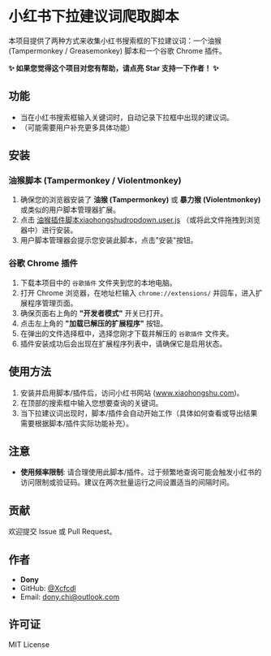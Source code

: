 # 小红书下拉建议词爬取脚本

本项目提供了两种方式来收集小红书搜索框的下拉建议词：一个油猴 (Tampermonkey / Greasemonkey) 脚本和一个谷歌 Chrome 插件。

**✨ 如果您觉得这个项目对您有帮助，请点亮 Star 支持一下作者！ ✨**

## 功能

- 当在小红书搜索框输入关键词时，自动记录下拉框中出现的建议词。
- （可能需要用户补充更多具体功能）

## 安装

### 油猴脚本 (Tampermonkey / Violentmonkey)

1. 确保您的浏览器安装了 **油猴 (Tampermonkey)** 或 **暴力猴 (Violentmonkey)** 或类似的用户脚本管理器扩展。
2. 点击 [油猴插件脚本xiaohongshudropdown.user.js](油猴插件脚本xiaohongshudropdown.user.js) （或将此文件拖拽到浏览器中）进行安装。
3. 用户脚本管理器会提示您安装此脚本，点击"安装"按钮。

### 谷歌 Chrome 插件

1. 下载本项目中的 `谷歌插件` 文件夹到您的本地电脑。
2. 打开 Chrome 浏览器，在地址栏输入 `chrome://extensions/` 并回车，进入扩展程序管理页面。
3. 确保页面右上角的 **"开发者模式"** 开关已打开。
4. 点击左上角的 **"加载已解压的扩展程序"** 按钮。
5. 在弹出的文件选择框中，选择您刚才下载并解压的 `谷歌插件` 文件夹。
6. 插件安装成功后会出现在扩展程序列表中，请确保它是启用状态。

## 使用方法

1. 安装并启用脚本/插件后，访问小红书网站 (www.xiaohongshu.com)。
2. 在顶部的搜索框中输入您想要查询的关键词。
3. 当下拉建议词出现时，脚本/插件会自动开始工作（具体如何查看或导出结果需要根据脚本/插件实际功能补充）。

## 注意

- **使用频率限制**: 请合理使用此脚本/插件。过于频繁地查询可能会触发小红书的访问限制或验证码。建议在两次批量运行之间设置适当的间隔时间。

## 贡献

欢迎提交 Issue 或 Pull Request。

## 作者

- **Dony**
- GitHub: [@Xcfcdl](https://github.com/Xcfcdl)
- Email: dony.chi@outlook.com

## 许可证

MIT License
